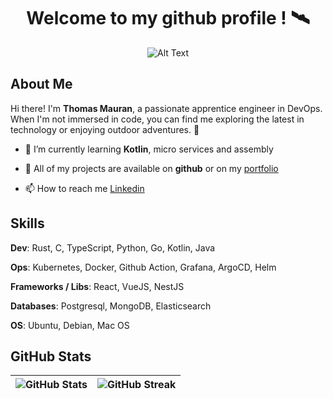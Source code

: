<div align="center"> 
<h1>Welcome to my github profile ! 🛰️ </h1>
  
![Alt Text](https://media.giphy.com/media/13UFvD5Pv1xjSU/giphy.gif)

</div>

## About Me

Hi there! I'm **Thomas Mauran**, a passionate apprentice engineer in DevOps. When I'm not immersed in code, you can find me exploring the latest in technology or enjoying outdoor adventures. 🚀


- 🌱 I’m currently learning **Kotlin**, micro services and assembly
 
- 🔭 All of my projects are available on **github** or on my [portfolio](https://thomas-mauran.com/)
 
- 📫 How to reach me [Linkedin](https://www.linkedin.com/in/thomas-mauran-9238371b7/)
  

## Skills

**Dev**: Rust, C, TypeScript, Python, Go, Kotlin, Java

**Ops**: Kubernetes, Docker, Github Action, Grafana, ArgoCD, Helm

**Frameworks / Libs**: React, VueJS, NestJS

**Databases**: Postgresql, MongoDB, Elasticsearch

**OS**: Ubuntu, Debian, Mac OS

## GitHub Stats

| ![GitHub Stats](https://github-readme-stats.vercel.app/api?username=thomas-mauran&show_icons=true&locale=en&theme=tokyonight) | ![GitHub Streak](https://github-readme-streak-stats.herokuapp.com/?user=thomas-mauran&theme=tokyonight) |
|---|---|





